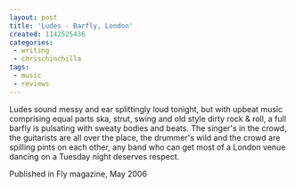 ```yaml
---
layout: post
title: 'Ludes - Barfly, London'
created: 1142525436
categories:
 - writing
 - chrischinchilla
tags: 
 - music 
 - reviews
---
```


Ludes sound messy and ear splittingly loud tonight, but with upbeat music comprising equal parts ska, strut, swing and old style dirty rock & roll, a full barfly is pulsating with sweaty bodies and beats. The singer's in the crowd, the guitarists are all over the place, the drummer's wild and the crowd are spilling pints on each other, any band who can get most of a London venue dancing on a Tuesday night deserves respect.

Published in Fly magazine, May 2006
